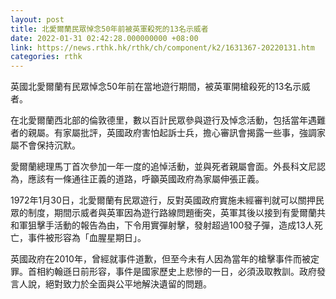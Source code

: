 ```yaml
---
layout: post
title: 北愛爾蘭民眾悼念50年前被英軍殺死的13名示威者
date: 2022-01-31 02:42:28.000000000 +08:00
link: https://news.rthk.hk/rthk/ch/component/k2/1631367-20220131.htm
categories: rthk
---
```


英國北愛爾蘭有民眾悼念50年前在當地遊行期間，被英軍開槍殺死的13名示威者。

在北愛爾蘭西北部的倫敦德里，數以百計民眾參與遊行及悼念活動，包括當年遇難者的親屬。有家屬批評，英國政府害怕起訴士兵，擔心審訊會揭露一些事，強調家屬不會保持沉默。

愛爾蘭總理馬丁首次參加一年一度的追悼活動，並與死者親屬會面。外長科文尼認為，應該有一條通往正義的道路，呼籲英國政府為家屬伸張正義。

1972年1月30日，北愛爾蘭有民眾遊行，反對英國政府實施未經審判就可以關押民眾的制度，期間示威者與英軍因為遊行路線問題衝突，英軍其後以接到有愛爾蘭共和軍狙擊手活動的報告為由，下令用實彈射擊，發射超過100發子彈，造成13人死亡，事件被形容為「血腥星期日」。

英國政府在2010年，曾經就事件道歉，但至今未有人因為當年的槍擊事件而被定罪。首相約翰遜日前形容，事件是國家歷史上悲慘的一日，必須汲取教訓。政府發言人說，絕對致力於全面與公平地解決遺留的問題。
